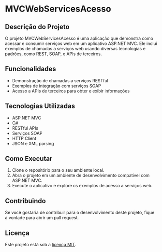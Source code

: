 # MVCWebServicesAcesso

## Descrição do Projeto

O projeto MVCWebServicesAcesso é uma aplicação que demonstra como acessar e consumir serviços web em um aplicativo ASP.NET MVC. Ele inclui exemplos de chamadas a serviços web usando diversas tecnologias e padrões, como REST, SOAP, e APIs de terceiros.

## Funcionalidades

- Demonstração de chamadas a serviços RESTful
- Exemplos de integração com serviços SOAP
- Acesso a APIs de terceiros para obter e exibir informações

## Tecnologias Utilizadas

- ASP.NET MVC
- C#
- RESTful APIs
- Serviços SOAP
- HTTP Client
- JSON e XML parsing

## Como Executar

1. Clone o repositório para o seu ambiente local.
2. Abra o projeto em um ambiente de desenvolvimento compatível com ASP.NET MVC.
3. Execute o aplicativo e explore os exemplos de acesso a serviços web.

## Contribuindo

Se você gostaria de contribuir para o desenvolvimento deste projeto, fique à vontade para abrir um pull request.

## Licença

Este projeto está sob a [licença MIT](LICENSE).
